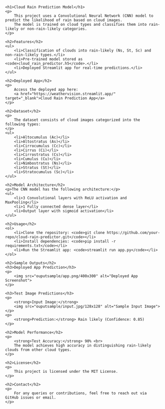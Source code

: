     <h1>Cloud Rain Prediction Model</h1>
    <p>
        This project uses a Convolutional Neural Network (CNN) model to predict the likelihood of rain based on cloud images. 
        The model is trained on cloud types and classifies them into rain-likely or non-rain-likely categories.
    </p>

    <h2>Features</h2>
    <ul>
        <li>Classification of clouds into rain-likely (Ns, St, Sc) and non-rain-likely types.</li>
        <li>Pre-trained model stored as <code>cloud_rain_predictor.h5</code>.</li>
        <li>Deployed Streamlit app for real-time predictions.</li>
    </ul>

    <h2>Deployed App</h2>
    <p>
        Access the deployed app here: 
        <a href="https://weathervision.streamlit.app/" target="_blank">Cloud Rain Prediction App</a>
    </p>

    <h2>Dataset</h2>
    <p>
        The dataset consists of cloud images categorized into the following types:
    </p>
    <ul>
        <li>Altocumulus (Ac)</li>
        <li>Altostratus (As)</li>
        <li>Cirrocumulus (Cc)</li>
        <li>Cirrus (Ci)</li>
        <li>Cirrostratus (Cs)</li>
        <li>Cumulus (Cu)</li>
        <li>Nimbostratus (Ns)</li>
        <li>Stratus (St)</li>
        <li>Stratocumulus (Sc)</li>
    </ul>

    <h2>Model Architecture</h2>
    <p>The CNN model has the following architecture:</p>
    <ul>
        <li>3 Convolutional layers with ReLU activation and MaxPooling</li>
        <li>1 Fully connected dense layer</li>
        <li>Output layer with sigmoid activation</li>
    </ul>

    <h2>Usage</h2>
    <ol>
        <li>Clone the repository: <code>git clone https://github.com/your-repo/cloud-rain-predictor.git</code></li>
        <li>Install dependencies: <code>pip install -r requirements.txt</code></li>
        <li>Run the Streamlit app: <code>streamlit run app.py</code></li>
    </ol>

    <h2>Sample Outputs</h2>
    <h3>Deployed App Prediction</h3>
    <p>
        <img src="ouputsample/app.png/400x300" alt="Deployed App Screenshot">
    </p>

    <h3>Test Image Predictions</h3>
    <p>
        <strong>Input Image:</strong>
        <img src="ouputsample/input.jpg/128x128" alt="Sample Input Image">
    </p>
    <p>
        <strong>Prediction:</strong> Rain likely (Confidence: 0.85)
    </p>

    <h2>Model Performance</h2>
    <p>
        <strong>Test Accuracy:</strong> 90% <br>
        The model achieves high accuracy in distinguishing rain-likely clouds from other cloud types.
    </p>

    <h2>License</h2>
    <p>
        This project is licensed under the MIT License.
    </p>

    <h2>Contact</h2>
    <p>
        For any queries or contributions, feel free to reach out via GitHub issues or email.
    </p>
